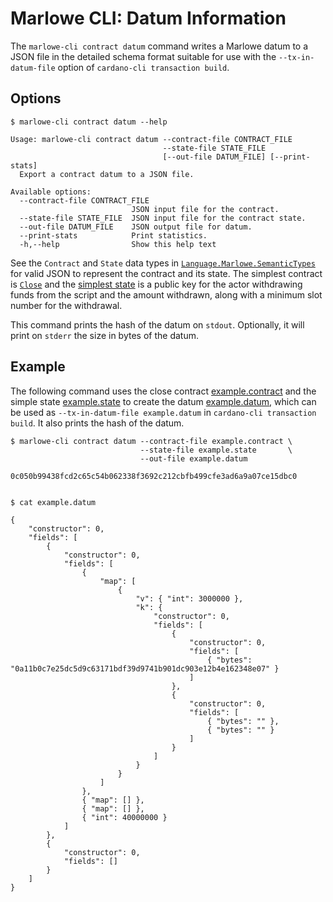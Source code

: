 # Marlowe CLI: Datum Information

The `marlowe-cli contract datum` command writes a Marlowe datum to a JSON file in the detailed schema format suitable for use with the `--tx-in-datum-file` option of `cardano-cli transaction build`.


## Options

    $ marlowe-cli contract datum --help
    
    Usage: marlowe-cli contract datum --contract-file CONTRACT_FILE
                                      --state-file STATE_FILE 
                                      [--out-file DATUM_FILE] [--print-stats]
      Export a contract datum to a JSON file.
    
    Available options:
      --contract-file CONTRACT_FILE
                               JSON input file for the contract.
      --state-file STATE_FILE  JSON input file for the contract state.
      --out-file DATUM_FILE    JSON output file for datum.
      --print-stats            Print statistics.
      -h,--help                Show this help text

See the `Contract` and `State` data types in [`Language.Marlowe.SemanticTypes`](../src/Language/Marlowe/SemanticsTypes.hs) for valid JSON to represent the contract and its state. The simplest contract is [`Close`](example.contract) and the [simplest state](example.state) is a public key for the actor withdrawing funds from the script and the amount withdrawn, along with a minimum slot number for the withdrawal.

This command prints the hash of the datum on `stdout`. Optionally, it will print on `stderr` the size in bytes of the datum.


## Example

The following command uses the close contract [example.contract](example.contract) and the simple state [example.state](example.state) to create the datum [example.datum](example.datum), which can be used as `--tx-in-datum-file example.datum` in `cardano-cli transaction build`. It also prints the hash of the datum.

    $ marlowe-cli contract datum --contract-file example.contract \
                                 --state-file example.state       \
                                 --out-file example.datum
    
    0c050b99438fcd2c65c54b062338f3692c212cbfb499cfe3ad6a9a07ce15dbc0
    
    
    $ cat example.datum
    
    {
        "constructor": 0,
        "fields": [
            {
                "constructor": 0,
                "fields": [
                    {
                        "map": [
                            {
                                "v": { "int": 3000000 },
                                "k": {
                                    "constructor": 0,
                                    "fields": [
                                        {
                                            "constructor": 0,
                                            "fields": [
                                                { "bytes": "0a11b0c7e25dc5d9c63171bdf39d9741b901dc903e12b4e162348e07" }
                                            ]
                                        },
                                        {
                                            "constructor": 0,
                                            "fields": [
                                                { "bytes": "" },
                                                { "bytes": "" }
                                            ]
                                        }
                                    ]
                                }
                            }
                        ]
                    },
                    { "map": [] },
                    { "map": [] },
                    { "int": 40000000 }
                ]
            },
            {
                "constructor": 0,
                "fields": []
            }
        ]
    }
